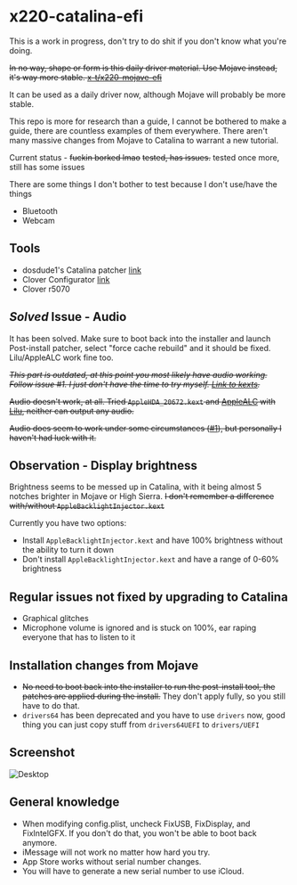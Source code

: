 # x220-catalina-efi

This is a work in progress, don't try to do shit if you don't know what you're doing.

~~In no way, shape or form is this daily driver material. Use Mojave instead, it's way more stable. [x-t/x220-mojave-efi](https://github.com/x-t/x220-mojave-efi)~~

It can be used as a daily driver now, although Mojave will probably be more stable.

This repo is more for research than a guide, I cannot be bothered to make a guide, there are countless examples of them everywhere. There aren't many massive changes from Mojave to Catalina to warrant a new tutorial.

Current status - ~~fuckin borked lmao~~ ~~tested, has issues.~~ tested once more, still has some issues

There are some things I don't bother to test because I don't use/have the things
* Bluetooth
* Webcam

## Tools

* dosdude1's Catalina patcher [link](http://dosdude1.com/catalina/)
* Clover Configurator [link](https://mackie100projects.altervista.org/download-clover-configurator/)
* Clover r5070

## *Solved* Issue - Audio

It has been solved. Make sure to boot back into the installer and launch Post-install patcher, select "force cache rebuild" and it should be fixed. Lilu/AppleALC work fine too.

~~*This part is outdated, at this point you most likely have audio working. Follow issue #1. I just don't have the time to try myself. [Link to kexts](https://github.com/x-t/x220-catalina-efi/files/3701053/Kexts.zip).*~~

~~Audio doesn't work, at all. Tried `AppleHDA_20672.kext` and [AppleALC](https://github.com/acidanthera/AppleALC) with [Lilu](https://github.com/acidanthera/Lilu), neither can output any audio.~~

~~Audio does seem to work under some circumstances ([#1](https://github.com/x-t/x220-catalina-efi/issues/1)), but personally I haven't had luck with it.~~

## Observation - Display brightness

Brightness seems to be messed up in Catalina, with it being almost 5 notches brighter in Mojave or High Sierra. ~~I don't remember a difference with/without `AppleBacklightInjector.kext`~~

Currently you have two options:
* Install `AppleBacklightInjector.kext` and have 100% brightness without the ability to turn it down
* Don't install `AppleBacklightInjector.kext` and have a range of 0-60% brightness

## Regular issues not fixed by upgrading to Catalina

* Graphical glitches
* Microphone volume is ignored and is stuck on 100%, ear raping everyone that has to listen to it

## Installation changes from Mojave

* ~~No need to boot back into the installer to run the post-install tool, the patches are applied during the install.~~ They don't apply fully, so you still have to do that.
* `drivers64` has been deprecated and you have to use `drivers` now, good thing you can just copy stuff from `drivers64UEFI` to `drivers/UEFI`

## Screenshot

![Desktop](https://i.arxius.io/0098daee.png)

## General knowledge

* When modifying config.plist, uncheck FixUSB, FixDisplay, and FixIntelGFX. If you don't do that, you won't be able to boot back anymore.
* iMessage will not work no matter how hard you try.
* App Store works without serial number changes.
* You will have to generate a new serial number to use iCloud.
